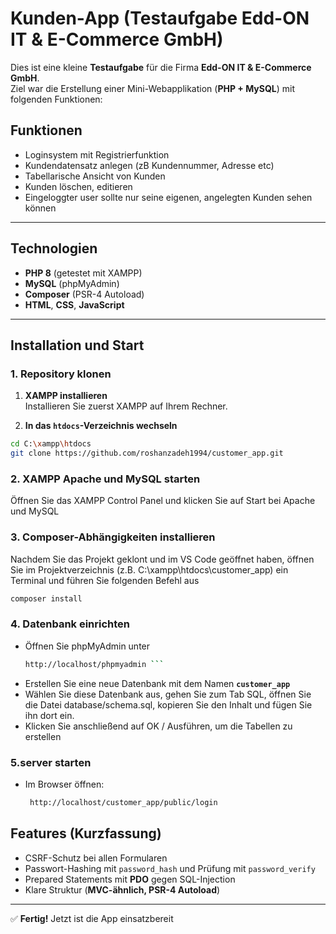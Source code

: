 # Kunden-App (Testaufgabe Edd-ON IT & E-Commerce GmbH)

Dies ist eine kleine **Testaufgabe** für die Firma **Edd-ON IT & E-Commerce GmbH**.  
Ziel war die Erstellung einer Mini-Webapplikation (**PHP + MySQL**) mit folgenden Funktionen:

## Funktionen
- Loginsystem mit Registrierfunktion
- Kundendatensatz anlegen (zB Kundennummer, Adresse etc)
- Tabellarische Ansicht von Kunden 
- Kunden löschen, editieren 
- Eingeloggter user sollte nur seine eigenen, angelegten Kunden sehen können

---

## Technologien
- **PHP 8** (getestet mit XAMPP)  
- **MySQL** (phpMyAdmin)  
- **Composer** (PSR-4 Autoload)  
- **HTML**, **CSS**, **JavaScript**  

---

## Installation und Start

### 1. Repository klonen

1. **XAMPP installieren**  
   Installieren Sie zuerst XAMPP auf Ihrem Rechner.

2. **In das `htdocs`-Verzeichnis wechseln**  
```bash
cd C:\xampp\htdocs
git clone https://github.com/roshanzadeh1994/customer_app.git
 ```

### 2. **XAMPP** Apache und MySQL starten
Öffnen Sie das XAMPP Control Panel und klicken Sie auf Start bei Apache und MySQL

### 3. Composer-Abhängigkeiten installieren
Nachdem Sie das Projekt geklont und im VS Code geöffnet haben, öffnen Sie im Projektverzeichnis (z.B. C:\xampp\htdocs\customer_app) ein Terminal und führen Sie folgenden Befehl aus
```bash
composer install
```
  
### 4. Datenbank einrichten
- Öffnen Sie phpMyAdmin unter 
   ```bash
  http://localhost/phpmyadmin ```
- Erstellen Sie eine neue Datenbank mit dem Namen **`customer_app`** 
- Wählen Sie diese Datenbank aus, gehen Sie zum Tab SQL, öffnen Sie die Datei database/schema.sql, kopieren Sie den Inhalt und fügen Sie ihn dort ein.
- Klicken Sie anschließend auf OK / Ausführen, um die Tabellen zu erstellen

 ### 5.server starten
- Im Browser öffnen:  
  ```bash
   http://localhost/customer_app/public/login
    ```

 
## Features (Kurzfassung)
- CSRF-Schutz bei allen Formularen  
- Passwort-Hashing mit `password_hash` und Prüfung mit `password_verify`  
- Prepared Statements mit **PDO** gegen SQL-Injection  
- Klare Struktur (**MVC-ähnlich, PSR-4 Autoload**)  

---

✅ **Fertig!** Jetzt ist die App einsatzbereit 
